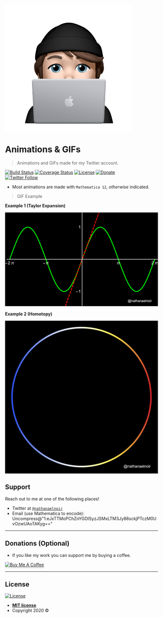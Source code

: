 <a href="https://twitter.com/nathanaelnoir"><img src="https://raw.githubusercontent.com/nathanaelnoir/Animations/master/6b6346318dde1667d14dce0ef2dde2ba-sticker.png" title="Twitter" alt="Twitter"></a>


# Animations & GIFs

> Animations and GIFs made for my Twitter account.




[![Build Status](http://img.shields.io/travis/badges/badgerbadgerbadger.svg?style=flat-square)](https://travis-ci.org/badges/badgerbadgerbadger) [![Coverage Status](http://img.shields.io/coveralls/badges/badgerbadgerbadger.svg?style=flat-square)](https://coveralls.io/r/badges/badgerbadgerbadger) [![License](http://img.shields.io/:license-mit-blue.svg?style=flat-square)](http://badges.mit-license.org) [![Donate](https://img.shields.io/badge/$-support-ff69b4.svg?style=flat)](https://www.buymeacoffee.com/nathanaelnoir)  
[![Twitter Follow](https://img.shields.io/twitter/follow/nathanaelnoir.svg?style=social)](https://twitter.com/nathanaelnoir)



- Most animations are made with `Mathematica 12`, *otherwise* indicated.

> GIF Example

**Example 1 (Taylor Expansion)**

![](https://raw.githubusercontent.com/nathanaelnoir/Animations/master/Examples/gif.gif)

**Example 2 (Homotopy)**


![](https://raw.githubusercontent.com/nathanaelnoir/Animations/master/Examples/gif2.gif)


## Support

Reach out to me at one of the following places!


- Twitter at <a href="http://twitter.com/nathanaelnoir" target="_blank">`@nathanaelnoir`</a>
- Email (use Mathematica to encode): Uncompress@"1:eJxTTMoPChZnYGDISyzJSMxLTM3Jy88sckjPTczM0UvOzwUAoTAKyg=="



---

## Donations (Optional)

- If you like my work you can support me by buying a coffee.

<a href="https://www.buymeacoffee.com/nathanaelnoir" target="_blank"><img src="https://www.buymeacoffee.com/assets/img/custom_images/orange_img.png" alt="Buy Me A Coffee" style="height: 41px !important;width: 174px !important;box-shadow: 0px 3px 2px 0px rgba(190, 190, 190, 0.5) !important;-webkit-box-shadow: 0px 3px 2px 0px rgba(190, 190, 190, 0.5) !important;" ></a>


---

## License

[![License](http://img.shields.io/:license-mit-blue.svg?style=flat-square)](http://badges.mit-license.org)

- **[MIT license](http://opensource.org/licenses/mit-license.php)**
- Copyright 2020 ©
